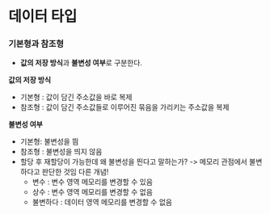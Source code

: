 # 데이터 타입

### 기본형과 참조형

- **값의 저장 방식**과 **불변성 여부**로 구분한다.

**값의 저장 방식**

- 기본형 : 값이 담긴 주소값을 바로 복제
- 참조형 : 값이 담긴 주소값들로 이루어진 묶음을 가리키는 주소값을 복제

**불변성 여부**

- 기본형: 불변성을 띔
- 참조형 : 불변성을 띄지 않음
- 할당 후 재할당이 가능한데 왜 불변성을 띈다고 말하는가? -> 메모리 관점에서 불변하다고 판단한 것임 다른 개념!
  - 변수 : 변수 영역 메모리를 변경할 수 있음
  - 상수 : 변수 영역 메모리를 변경할 수 없음
  - 불변하다 : 데이터 영역 메모리를 변경할 수 없음
